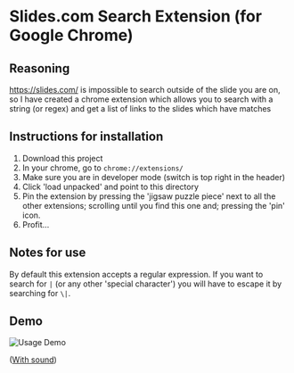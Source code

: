 # Slides.com Search Extension (for Google Chrome)

## Reasoning

<https://slides.com/> is impossible to search outside of the slide you are on, so I have created a chrome extension which allows you to search with a string (or regex) and get a list of links to the slides which have matches

## Instructions for installation

1. Download this project
2. In your chrome, go to `chrome://extensions/`
3. Make sure you are in developer mode (switch is top right in the header)
4. Click 'load unpacked' and point to this directory
5. Pin the extension by pressing the 'jigsaw puzzle piece' next to all the other extensions; scrolling until you find this one and; pressing the 'pin' icon.
6. Profit...

## Notes for use

By default this extension accepts a regular expression. If you want to search for `|` (or any other 'special character') you will have to escape it by searching for `\|`.

## Demo

![Usage Demo](demo-video.gif)

([With sound](https://drive.google.com/file/d/1cSUSqHWa9Srx8AuKelpoyypa6Hgzx-An/view))
